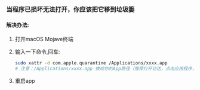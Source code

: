 ### 当程序已损坏无法打开，你应该把它移到垃圾篓
#### 解决办法:
1. 打开macOS Mojave终端

2. 输入一下命令,回车:

   ```bash
   sudo xattr -d com.apple.quarantine /Applications/xxxx.app
   # 注意：/Applications/xxxx.app 换成你的App路径（推荐打开访达，点击应用程序，找到打不开的程序，然后直     接将.app文件拖入终端中自动生成路径，以防空格等转义字符手动复制或输入出现错误。
   ```
3. 重启app
